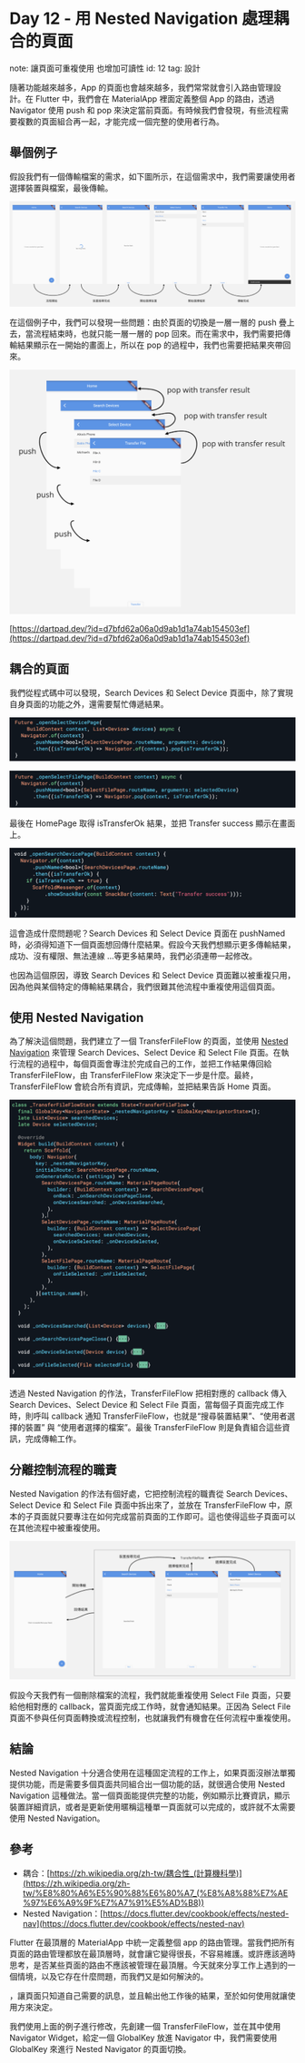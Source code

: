 # Day 12 - 用 Nested Navigation 處理耦合的頁面

note: 讓頁面可重複使用 也增加可讀性
id: 12
tag: 設計

隨著功能越來越多，App 的頁面也會越來越多，我們常常就會引入路由管理設計。在 Flutter 中，我們會在 MaterialApp 裡面定義整個 App 的路由，透過 Navigator 使用 push 和 pop 來決定當前頁面。有時候我們會發現，有些流程需要複數的頁面組合再一起，才能完成一個完整的使用者行為。

## 舉個例子

假設我們有一個傳輸檔案的需求，如下圖所示，在這個需求中，我們需要讓使用者選擇裝置與檔案，最後傳輸。

![it_img_13_1.png](Day%2012%20-%20%E7%94%A8%20Nested%20Navigation%20%E8%99%95%E7%90%86%E8%80%A6%E5%90%88%E7%9A%84%E9%A0%81%E9%9D%A2/it_img_13_1.png)

在這個例子中，我們可以發現一些問題：由於頁面的切換是一層一層的 push 疊上去，當流程結束時，也就只能一層一層的 pop 回來。而在需求中，我們需要把傳輸結果顯示在一開始的畫面上，所以在 pop 的過程中，我們也需要把結果夾帶回來。

![it_img_13_2.png](Day%2012%20-%20%E7%94%A8%20Nested%20Navigation%20%E8%99%95%E7%90%86%E8%80%A6%E5%90%88%E7%9A%84%E9%A0%81%E9%9D%A2/it_img_13_2.png)

[https://dartpad.dev/?id=d7bfd62a06a0d9ab1d1a74ab154503ef](https://dartpad.dev/?id=d7bfd62a06a0d9ab1d1a74ab154503ef)

## 耦合的頁面

我們從程式碼中可以發現，Search Devices 和 Select Device 頁面中，除了實現自身頁面的功能之外，還需要幫忙傳遞結果。

![it_img_13_3.png](Day%2012%20-%20%E7%94%A8%20Nested%20Navigation%20%E8%99%95%E7%90%86%E8%80%A6%E5%90%88%E7%9A%84%E9%A0%81%E9%9D%A2/it_img_13_3.png)

![it_img_13_4.png](Day%2012%20-%20%E7%94%A8%20Nested%20Navigation%20%E8%99%95%E7%90%86%E8%80%A6%E5%90%88%E7%9A%84%E9%A0%81%E9%9D%A2/it_img_13_4.png)

最後在 HomePage 取得 isTransferOk 結果，並把 Transfer success 顯示在畫面上。

![it_img_13_5.png](Day%2012%20-%20%E7%94%A8%20Nested%20Navigation%20%E8%99%95%E7%90%86%E8%80%A6%E5%90%88%E7%9A%84%E9%A0%81%E9%9D%A2/it_img_13_5.png)

這會造成什麼問題呢？Search Devices 和 Select Device 頁面在 pushNamed 時，必須得知道下一個頁面想回傳什麼結果。假設今天我們想顯示更多傳輸結果，成功、沒有權限、無法連線 …等更多結果時，我們必須連帶一起修改。

也因為這個原因，導致 Search Devices 和 Select Device 頁面難以被重複只用，因為他與某個特定的傳輸結果耦合，我們很難其他流程中重複使用這個頁面。

## 使用 Nested Navigation

為了解決這個問題，我們建立了一個 TransferFileFlow 的頁面，並使用 [Nested Navigation](https://docs.flutter.dev/cookbook/effects/nested-nav) 來管理 Search Devices、Select Device 和 Select File 頁面。在執行流程的過程中，每個頁面會專注於完成自己的工作，並把工作結果傳回給 TransferFileFlow，由 TransferFileFlow 來決定下一步是什麼。最終，TransferFileFlow 會統合所有資訊，完成傳輸，並把結果告訴 Home 頁面。

![it_img_13_6.png](Day%2012%20-%20%E7%94%A8%20Nested%20Navigation%20%E8%99%95%E7%90%86%E8%80%A6%E5%90%88%E7%9A%84%E9%A0%81%E9%9D%A2/it_img_13_6.png)

透過 Nested Navigation 的作法，TransferFileFlow 把相對應的 callback 傳入 Search Devices、Select Device 和 Select File 頁面，當每個子頁面完成工作時，則呼叫 callback 通知 TransferFileFlow，也就是“搜尋裝置結果”、“使用者選擇的裝置” 與 “使用者選擇的檔案”。最後 TransferFileFlow 則是負責組合這些資訊，完成傳輸工作。

## 分離控制流程的職責

Nested Navigation 的作法有個好處，它把控制流程的職責從 Search Devices、Select Device 和 Select File 頁面中拆出來了，並放在 TransferFileFlow 中，原本的子頁面就只要專注在如何完成當前頁面的工作即可。這也使得這些子頁面可以在其他流程中被重複使用。

![it_img_13_7.png](Day%2012%20-%20%E7%94%A8%20Nested%20Navigation%20%E8%99%95%E7%90%86%E8%80%A6%E5%90%88%E7%9A%84%E9%A0%81%E9%9D%A2/it_img_13_7.png)

假設今天我們有一個刪除檔案的流程，我們就能重複使用 Select File 頁面，只要給他相對應的 callback，當頁面完成工作時，就會通知結果。正因為 Select File 頁面不參與任何頁面轉換或流程控制，也就讓我們有機會在任何流程中重複使用。

## 結論

Nested Navigation 十分適合使用在這種固定流程的工作上，如果頁面沒辦法單獨提供功能，而是需要多個頁面共同組合出一個功能的話，就很適合使用 Nested Navigation 這種做法。當一個頁面能提供完整的功能，例如顯示比賽資訊，顯示裝置詳細資訊，或者是更新使用暱稱這種單一頁面就可以完成的，或許就不太需要使用 Nested Navigation。

## 參考

- 耦合：[https://zh.wikipedia.org/zh-tw/耦合性_(計算機科學)](https://zh.wikipedia.org/zh-tw/%E8%80%A6%E5%90%88%E6%80%A7_(%E8%A8%88%E7%AE%97%E6%A9%9F%E7%A7%91%E5%AD%B8))
- Nested Navigation：[https://docs.flutter.dev/cookbook/effects/nested-nav](https://docs.flutter.dev/cookbook/effects/nested-nav)

Flutter 在最頂層的 MaterialApp 中統一定義整個 app 的路由管理。當我們把所有頁面的路由管理都放在最頂層時，就會讓它變得很長，不容易維護。或許應該適時思考，是否某些頁面的路由不應該被管理在最頂層。今天就來分享工作上遇到的一個情境，以及它存在什麼問題，而我們又是如何解決的。

，讓頁面只知道自己需要的訊息，並且輸出他工作後的結果，至於如何使用就讓使用方來決定。

我們使用上面的例子進行修改，先創建一個 TransferFileFlow，並在其中使用 Navigator Widget，給定一個 GlobalKey 放進 Navigator 中，我們需要使用 GlobalKey 來進行 Nested Navigator 的頁面切換。